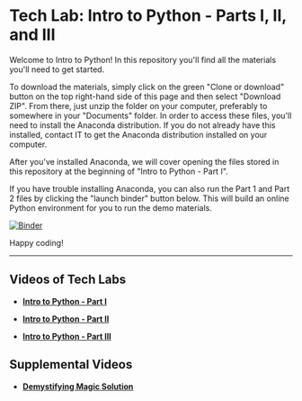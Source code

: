 # Tech Lab: Intro to Python - Parts I, II, and III

Welcome to Intro to Python! In this repository you'll find all the materials you'll need to get started. 

To download the materials, simply click on the green "Clone or download" button on the top right-hand side of this page and then select "Download ZIP". From there, just unzip the folder on your computer, preferably to somewhere in your "Documents" folder. In order to access these files, you'll need to install the Anaconda distribution. If you do not already have this installed, contact IT to get the Anaconda distribution installed on your computer. 

After you've installed Anaconda, we will cover opening the files stored in this repository at the beginning of "Intro to Python - Part I". 

If you have trouble installing Anaconda, you can also run the Part 1 and Part 2 files by clicking the "launch binder" button below. This will build an online Python environment for you to run the demo materials. 

[![Binder](https://mybinder.org/badge_logo.svg)](https://mybinder.org/v2/gh/cra-international/Intro-to-Python/master)

Happy coding!

-------------------
## Videos of Tech Labs

* [**Intro to Python - Part I**](https://web.microsoftstream.com/video/bc1d90c8-3dfe-40b9-a12c-ef2b2672bd79)

* [**Intro to Python - Part II**](https://web.microsoftstream.com/video/58f61377-a556-40f8-aae5-8a2148c33e88)

* [**Intro to Python - Part III**](https://web.microsoftstream.com/video/cc77376c-8703-48df-ba6a-f2c30865c82d)

## Supplemental Videos

* [**Demystifying Magic Solution**](https://web.microsoftstream.com/video/bbf903ea-d081-4b8f-8224-13afcf3c8ddc)
